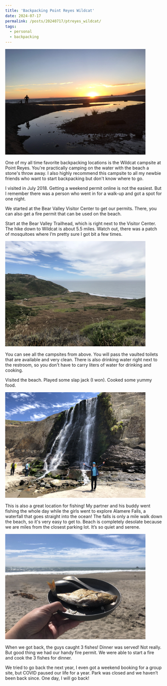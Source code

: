 ```yaml
---
title: 'Backpacking Point Reyes Wildcat'
date: 2024-07-17
permalink: /posts/20240717/ptreyes_wildcat/
tags:
  - personal
  - backpacking
---
```


<img src="/images/wildcat_sunset.JPG" width="450px">

One of my all time favorite backpacking locations is the Wildcat campsite at Point Reyes. You're practically camping on the water with the beach a stone's throw away. I also highly recommend this campsite to all my newbie friends who want to start backpacking but don't know where to go. 

I visited in July 2018. Getting a weekend permit online is not the easiest. But I remember there was a person who went in for a walk-up and got a spot for one night. 

We started at the Bear Valley Visitor Center to get our permits. There, you can also get a fire permit that can be used on the beach. 

Start at the Bear Valley Trailhead, which is right next to the Visitor Center. The hike down to Wildcat is about 5.5 miles. Watch out, there was a patch of mosquitoes where I’m pretty sure I got bit a few times.  

<img src="/images/wildcat_view.jpg" width="450px">

You can see all the campsites from above. You will pass the vaulted toilets that are available and very clean. There is also drinking water right next to the restroom, so you don't have to carry liters of water for drinking and cooking. 

Visited the beach. Played some slap jack (I won). Cooked some yummy food. 

<img src="/images/wildcat_alamere_falls.jpg" width="450px">

This is also a great location for fishing! My partner and his buddy went fishing the whole day while the girls went to explore Alamere Falls, a waterfall that goes straight into the ocean! The falls is only a mile walk down the beach, so it's very easy to get to. Beach is completely desolate because we are miles from the closest parking lot. It’s so quiet and serene. 

<img src="/images/wildcat_fish.jpg" width="450px">

When we got back, the guys caught 3 fishes! Dinner was served! Not really. But good thing we had our handy fire permit. We were able to start a fire and cook the 3 fishes for dinner. 

We tried to go back the next year, I even got a weekend booking for a group site, but COVID paused our life for a year. Park was closed and we haven’t been back since. One day, I will go back! 


